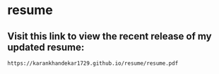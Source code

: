 # resume

## Visit this link to view the recent release of my updated resume: 

`https://karankhandekar1729.github.io/resume/resume.pdf`
